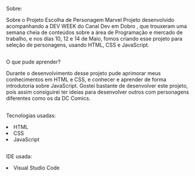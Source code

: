 Sobre:
<p>Sobre o Projeto Escolha de Personagem Marvel
Projeto desenvolvido acompanhando a DEV WEEK do Canal Dev em Dobro , que trouxeram uma semana cheia de conteúdos sobre a área de Programação e mercado de trabalho, e nos dias 10, 12 e 14 de Maio, fomos criando
esse projeto para seleção de personagens, usando HTML, CSS e JavaScript.</p>

##

O que pude aprender?
<p>Durante o desenvolvimento desse projeto pude aprimorar meus conhecimentos em HTML e CSS, e conhecer e aprender de forma introdutoria sobre JavaScript. Gostei bastante de desenvolver
este projeto, pois assim consiguirei ter ideias para desenvolver outros com personagens diferentes como os da DC Comics.</p>

##

Tecnologias usadas:
<li>HTML</li>
<li>CSS</LI>
<li>JavaScript</li>

##

IDE usada:
<li>Visual Studio Code</li>

